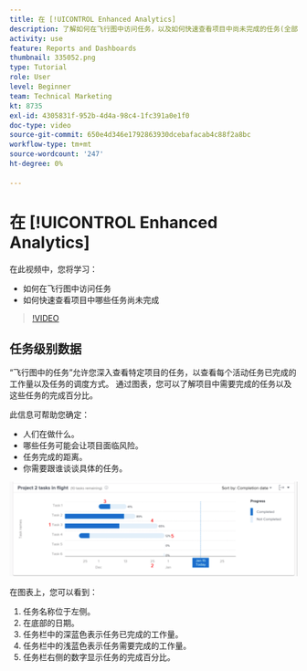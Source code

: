 ```yaml
---
title: 在 [!UICONTROL Enhanced Analytics]
description: 了解如何在飞行图中访问任务，以及如何快速查看项目中尚未完成的任务(全部在Workfront中)。
activity: use
feature: Reports and Dashboards
thumbnail: 335052.png
type: Tutorial
role: User
level: Beginner
team: Technical Marketing
kt: 8735
exl-id: 4305831f-952b-4d4a-98c4-1fc391a0e1f0
doc-type: video
source-git-commit: 650e4d346e1792863930dcebafacab4c88f2a8bc
workflow-type: tm+mt
source-wordcount: '247'
ht-degree: 0%

---
```


# 在 [!UICONTROL Enhanced Analytics]

在此视频中，您将学习：

* 如何在飞行图中访问任务
* 如何快速查看项目中哪些任务尚未完成

>[!VIDEO](https://video.tv.adobe.com/v/335052/?quality=12&learn=on)

## 任务级别数据

“飞行图中的任务”允许您深入查看特定项目的任务，以查看每个活动任务已完成的工作量以及任务的调度方式。 通过图表，您可以了解项目中需要完成的任务以及这些任务的完成百分比。

此信息可帮助您确定：

* 人们在做什么。
* 哪些任务可能会让项目面临风险。
* 任务完成的距离。
* 你需要跟谁谈谈具体的任务。

![在飞行图中显示任务的图像，其中包含以下项目符号中描述的区域的数字](assets/section-2-11.png)

在图表上，您可以看到：

1. 任务名称位于左侧。
1. 在底部的日期。
1. 任务栏中的深蓝色表示任务已完成的工作量。
1. 任务栏中的浅蓝色表示任务需要完成的工作量。
1. 任务栏右侧的数字显示任务的完成百分比。
